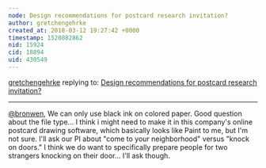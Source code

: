 ```yaml
---
node: Design recommendations for postcard research invitation?
author: gretchengehrke
created_at: 2018-03-12 19:27:42 +0000
timestamp: 1520882862
nid: 15924
cid: 18894
uid: 430549
---
```




[gretchengehrke](../profile/gretchengehrke) replying to: [Design recommendations for postcard research invitation?](../notes/gretchengehrke/03-12-2018/design-recommendations-for-postcard-research-invitation)

----
[@bronwen](/profile/bronwen), We can only use black ink on colored paper. Good question about the file type... I think i might need to make it in this company's online postcard drawing software, which basically looks like Paint to me, but I'm not sure. I'll ask our PI about "come to your neighborhood" versus "knock on doors." I think we do want to specifically prepare people for two strangers knocking on their door... I'll ask though. 

